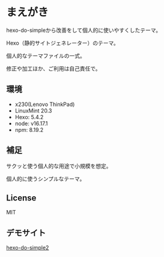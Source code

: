 # まえがき

hexo-do-simpleから改善をして個人的に使いやすくしたテーマ。

Hexo（静的サイトジェネレーター）のテーマ。

個人的なテーマファイルの一式。

修正や加工ほか、ご利用は自己責任で。


## 環境

- x230(Lenovo ThinkPad)
- LinuxMint 20.3
- Hexo: 5.4.2
- node: v16.17.1
- npm: 8.19.2


## 補足

サクッと使う個人的な用途で小規模を想定。

個人的に使うシンプルなテーマ。


## License

MIT


## デモサイト

[hexo-do-simple2](https://hexo-do-simple2.netlify.app)

